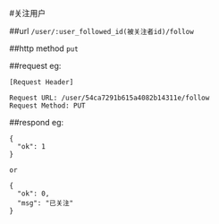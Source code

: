 #关注用户


##url
`/user/:user_followed_id(被关注者id)/follow`


##http method
`put`


##request
eg:
```
[Request Header]

Request URL: /user/54ca7291b615a4082b14311e/follow
Request Method: PUT

```
##respond
eg:
```
{
  "ok": 1
}

or 

{
  "ok": 0,
  "msg": "已关注"
}
```



